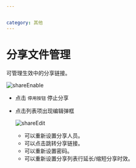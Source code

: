 ```yaml
---


category: 其他
---
```

# 分享文件管理

可管理生效中的分享链接。

![shareEnable](/images/shareEnable.png)
- 点击 `停用按钮` 停止分享

- 点击列表项出现编辑弹框

  ![shareEdit](/images/shareEdit.png)
  - 可以重新设置分享人员。
  - 可以点击跳转分享链接。
  - 可以重新设置密码。
  - 可以重新设置分享列表行延长/缩短分享时效。